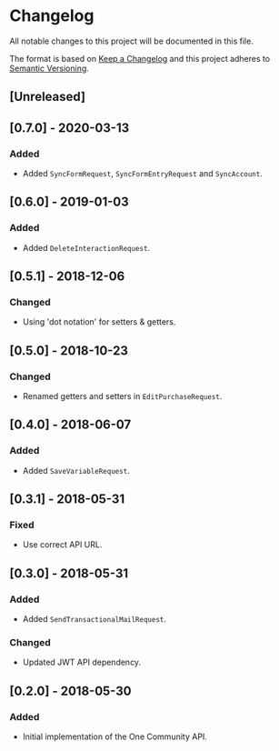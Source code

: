 # Changelog
All notable changes to this project will be documented in this file.

The format is based on [Keep a Changelog](http://keepachangelog.com/en/1.0.0/)
and this project adheres to [Semantic Versioning](http://semver.org/spec/v2.0.0.html).

## [Unreleased]

## [0.7.0] - 2020-03-13
### Added
- Added `SyncFormRequest`, `SyncFormEntryRequest` and `SyncAccount`.

## [0.6.0] - 2019-01-03
### Added
- Added `DeleteInteractionRequest`.

## [0.5.1] - 2018-12-06
### Changed
- Using 'dot notation' for setters & getters.

## [0.5.0] - 2018-10-23
### Changed
- Renamed getters and setters in `EditPurchaseRequest`.

## [0.4.0] - 2018-06-07
### Added
- Added `SaveVariableRequest`.

## [0.3.1] - 2018-05-31
### Fixed
- Use correct API URL.

## [0.3.0] - 2018-05-31
### Added
- Added `SendTransactionalMailRequest`.

### Changed
- Updated JWT API dependency.

## [0.2.0] - 2018-05-30
### Added
- Initial implementation of the One Community API.
